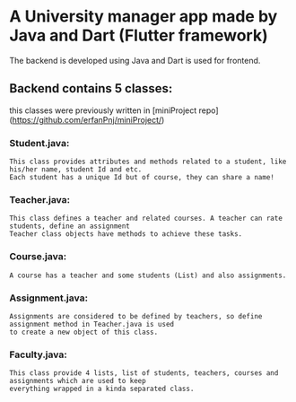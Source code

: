 # A University manager app made by Java and Dart (Flutter framework)
The backend is developed using Java and Dart is used for frontend.
## Backend contains 5 classes:
this classes were previously written in [miniProject repo] (https://github.com/erfanPnj/miniProject/)
### Student.java:
```
This class provides attributes and methods related to a student, like his/her name, student Id and etc.
Each student has a unique Id but of course, they can share a name!
```
### Teacher.java:
```
This class defines a teacher and related courses. A teacher can rate students, define an assignment
Teacher class objects have methods to achieve these tasks.
```
### Course.java:
```
A course has a teacher and some students (List) and also assignments.
```
### Assignment.java:
```
Assignments are considered to be defined by teachers, so define assignment method in Teacher.java is used
to create a new object of this class.
```
### Faculty.java:
```
This class provide 4 lists, list of students, teachers, courses and assignments which are used to keep 
everything wrapped in a kinda separated class.
```
